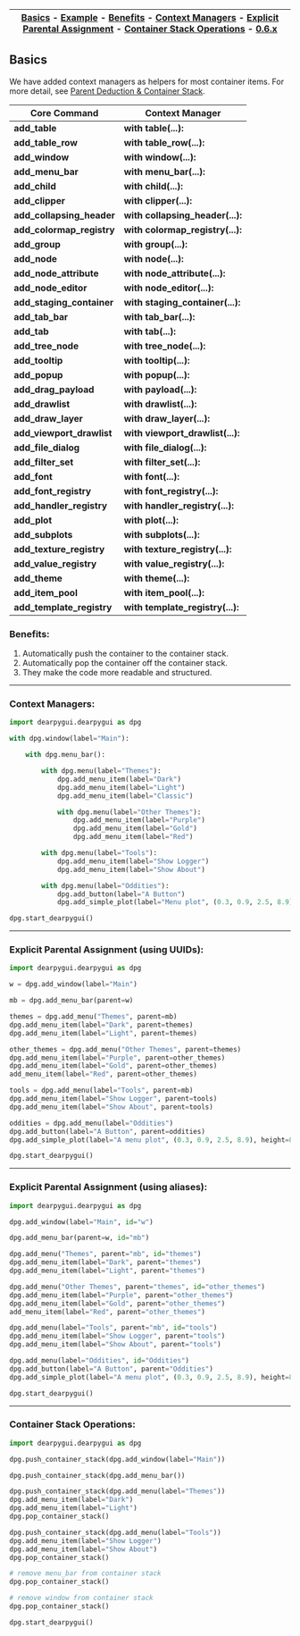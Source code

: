 | [Basics](#basics) - [Example](#example) - [Benefits](#benefits) - [Context Managers](#context-managers) - [Explicit Parental Assignment](#explicit-parental-assignment) - [Container Stack Operations](#container-stack-operations) - [0.6.x](https://github.com/hoffstadt/DearPyGui_06/wiki/Context-Manager-Containers) |
|-|

## Basics
We have added context managers as helpers for most container items. For more detail, see [Parent Deduction & Container Stack](https://github.com/hoffstadt/DearPyGui/wiki/Parent-Deduction-&-Container-Stack).

| Core Command | Context Manager |
|--------------|-----------------|
| **add_table** | **with table(...):** |
| **add_table_row** | **with table_row(...):** |
| **add_window** | **with window(...):** |
| **add_menu_bar** | **with menu_bar(...):** |
| **add_child** | **with child(...):** |
| **add_clipper** | **with clipper(...):** |
| **add_collapsing_header** | **with collapsing_header(...):** |
| **add_colormap_registry** | **with colormap_registry(...):** |
| **add_group** | **with group(...):** |
| **add_node** | **with node(...):** |
| **add_node_attribute** | **with node_attribute(...):** |
| **add_node_editor** | **with node_editor(...):** |
| **add_staging_container** | **with staging_container(...):** |
| **add_tab_bar** | **with tab_bar(...):** |
| **add_tab** | **with tab(...):** |
| **add_tree_node** | **with tree_node(...):** |
| **add_tooltip** | **with tooltip(...):** |
| **add_popup** | **with popup(...):** |
| **add_drag_payload** | **with payload(...):** |
| **add_drawlist** | **with drawlist(...):** |
| **add_draw_layer** | **with draw_layer(...):** |
| **add_viewport_drawlist** | **with viewport_drawlist(...):** |
| **add_file_dialog** | **with file_dialog(...):** |
| **add_filter_set** | **with filter_set(...):** |
| **add_font** | **with font(...):** |
| **add_font_registry** | **with font_registry(...):** |
| **add_handler_registry** | **with handler_registry(...):** |
| **add_plot** | **with plot(...):** |
| **add_subplots** | **with subplots(...):** |
| **add_texture_registry** | **with texture_registry(...):** |
| **add_value_registry** | **with value_registry(...):** |
| **add_theme** | **with theme(...):** |
| **add_item_pool** | **with item_pool(...):** |
| **add_template_registry** | **with template_registry(...):** |

### Benefits:
1. Automatically push the container to the container stack.
2. Automatically pop the container off the container stack.
2. They make the code more readable and structured.

---

### Context Managers:
```python
import dearpygui.dearpygui as dpg

with dpg.window(label="Main"):

    with dpg.menu_bar():

        with dpg.menu(label="Themes"):
            dpg.add_menu_item(label="Dark")
            dpg.add_menu_item(label="Light")
            dpg.add_menu_item(label="Classic")

            with dpg.menu(label="Other Themes"):
                dpg.add_menu_item(label="Purple")
                dpg.add_menu_item(label="Gold")
                dpg.add_menu_item(label="Red")

        with dpg.menu(label="Tools"):
            dpg.add_menu_item(label="Show Logger")
            dpg.add_menu_item(label="Show About")

        with dpg.menu(label="Oddities"):
            dpg.add_button(label="A Button")
            dpg.add_simple_plot(label="Menu plot", (0.3, 0.9, 2.5, 8.9), height = 80)

dpg.start_dearpygui()
```

---

### Explicit Parental Assignment (using UUIDs):
```python
import dearpygui.dearpygui as dpg

w = dpg.add_window(label="Main")

mb = dpg.add_menu_bar(parent=w)

themes = dpg.add_menu("Themes", parent=mb)
dpg.add_menu_item(label="Dark", parent=themes)
dpg.add_menu_item(label="Light", parent=themes)

other_themes = dpg.add_menu("Other Themes", parent=themes)
dpg.add_menu_item(label="Purple", parent=other_themes)
dpg.add_menu_item(label="Gold", parent=other_themes)
add_menu_item(label="Red", parent=other_themes)

tools = dpg.add_menu(label="Tools", parent=mb)
dpg.add_menu_item(label="Show Logger", parent=tools)
dpg.add_menu_item(label="Show About", parent=tools)

oddities = dpg.add_menu(label="Oddities")
dpg.add_button(label="A Button", parent=oddities)
dpg.add_simple_plot(label="A menu plot", (0.3, 0.9, 2.5, 8.9), height=80, parent=oddities)

dpg.start_dearpygui()
```

---

### Explicit Parental Assignment (using aliases):
```python
import dearpygui.dearpygui as dpg

dpg.add_window(label="Main", id="w")

dpg.add_menu_bar(parent=w, id="mb")

dpg.add_menu("Themes", parent="mb", id="themes")
dpg.add_menu_item(label="Dark", parent="themes")
dpg.add_menu_item(label="Light", parent="themes")

dpg.add_menu("Other Themes", parent="themes", id="other_themes")
dpg.add_menu_item(label="Purple", parent="other_themes")
dpg.add_menu_item(label="Gold", parent="other_themes")
add_menu_item(label="Red", parent="other_themes")

dpg.add_menu(label="Tools", parent="mb", id="tools")
dpg.add_menu_item(label="Show Logger", parent="tools")
dpg.add_menu_item(label="Show About", parent="tools")

dpg.add_menu(label="Oddities", id="Oddities")
dpg.add_button(label="A Button", parent="Oddities")
dpg.add_simple_plot(label="A menu plot", (0.3, 0.9, 2.5, 8.9), height=80, parent="Oddities")

dpg.start_dearpygui()
```

---

### Container Stack Operations:
```python
import dearpygui.dearpygui as dpg

dpg.push_container_stack(dpg.add_window(label="Main"))

dpg.push_container_stack(dpg.add_menu_bar())

dpg.push_container_stack(dpg.add_menu(label="Themes"))
dpg.add_menu_item(label="Dark")
dpg.add_menu_item(label="Light")
dpg.pop_container_stack()

dpg.push_container_stack(dpg.add_menu(label="Tools"))
dpg.add_menu_item(label="Show Logger")
dpg.add_menu_item(label="Show About")
dpg.pop_container_stack()

# remove menu_bar from container stack
dpg.pop_container_stack()

# remove window from container stack
dpg.pop_container_stack()

dpg.start_dearpygui()
```
